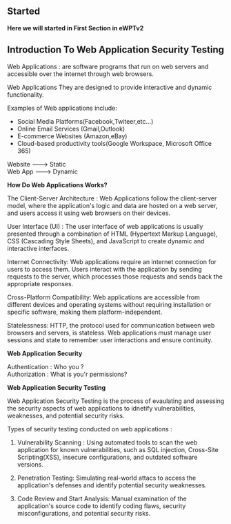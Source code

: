 ## Started

**Here we will started in First Section in eWPTv2**

## Introduction To Web Application Security Testing

Web Applications : are software programs that run on web servers and accessible over the internet through web browsers.  

Web Applications They are designed to provide interactive and dynamic functionality.  

Examples of Web applications include:

- Social Media Platforms(Facebook,Twiteer,etc...)  
- Online Email Services (Gmail,Outlook)
- E-commerce Websites (Amazon,eBay)
- Cloud-based productivity tools(Google Workspace, Microsoft Office 365)  

Website ---> Static  
Web App ---> Dynamic  

**How Do Web Applications Works?**  

The Client-Server Architecture : Web Applications follow the client-server model, where the application's logic and data are hosted on a web server, and users access it using web browsers on their devices.  

User Interface (UI) :  The user interface of web applications is usually presented through a combination of HTML (Hypertext Markup Language), CSS (Cascading Style Sheets), and JavaScript to create dynamic and interactive interfaces.  

Internet Connectivity: Web applications require an internet connection for users to access them. Users interact with the application by sending requests to the server, which processes those requests and sends back the appropriate responses.  

Cross-Platform Compatibility: Web applications are accessible from different devices and operating systems without requiring installation or specific software, making them platform-independent.  

Statelessness: HTTP, the protocol used for communication between web browsers and servers, is stateless. Web applications must manage user sessions and state to remember user interactions and ensure continuity.  

**Web Application Security** 

Authentication : Who you ?  
Authorization : What is you'r permissions?  

**Web Application Security Testing**  

Web Application Security Testing is the process of evaulating and assessing the security aspects of web applications to idnetify vulnerabilities, weaknesses, and potential security risks.  

Types of security testing conducted on web applications :  

1. Vulnerability Scanning : Using automated tools to scan the web application for known vulnerabilities, such as SQL injection, Cross-Site Scripting(XSS), insecure configurations, and outdated software versions.  

2. Penetration Testing: Simulating real-world attacs to access the application's defenses and identify potential security weaknesses.

3. Code Review and Start Analysis: Manual examination of the application's source code to identify coding flaws, security misconfigurations, and potential security risks.  



